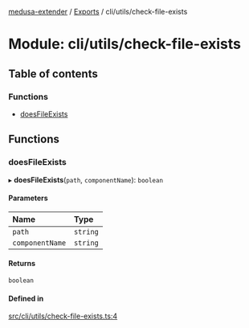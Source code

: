 [medusa-extender](../README.md) / [Exports](../modules.md) / cli/utils/check-file-exists

# Module: cli/utils/check-file-exists

## Table of contents

### Functions

- [doesFileExists](cli_utils_check_file_exists.md#doesfileexists)

## Functions

### doesFileExists

▸ **doesFileExists**(`path`, `componentName`): `boolean`

#### Parameters

| Name | Type |
| :------ | :------ |
| `path` | `string` |
| `componentName` | `string` |

#### Returns

`boolean`

#### Defined in

[src/cli/utils/check-file-exists.ts:4](https://github.com/adrien2p/medusa-extender/blob/8d611e7/src/cli/utils/check-file-exists.ts#L4)

